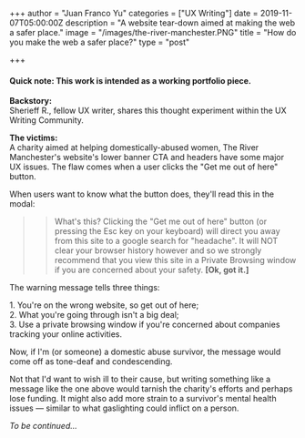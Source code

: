 +++
author = "Juan Franco Yu"
categories = ["UX Writing"]
date = 2019-11-07T05:00:00Z
description = "A website tear-down aimed at making the web a safer place."
image = "/images/the-river-manchester.PNG"
title = "How do you make the web a safer place?"
type = "post"

+++
#### Quick note: This work is intended as a working portfolio piece.

**Backstory:**  
Sherieff R., fellow UX writer, shares this thought experiment within the UX Writing Community.

**The victims:**  
A charity aimed at helping domestically-abused women, The River Manchester's website's lower banner CTA and headers have some major UX issues. The flaw comes when a user clicks the "Get me out of here" button.

When users want to know what the button does, they'll read this in the modal:

> > What's this? Clicking the "Get me out of here" button (or pressing the Esc key on your keyboard) will direct you away from this site to a google search for "headache". It will NOT clear your browser history however and so we strongly recommend that you view this site in a Private Browsing window if you are concerned about your safety. **\[Ok, got it.\]**

The warning message tells three things:

1\. You're on the wrong website, so get out of here;  
2\. What you're going through isn't a big deal;  
3\. Use a private browsing window if you're concerned about companies tracking your online activities.

Now, if I'm (or someone) a domestic abuse survivor, the message would come off as tone-deaf and condescending.

Not that I'd want to wish ill to their cause, but writing something like a message like the one above would tarnish the charity's efforts and perhaps lose funding. It might also add more strain to a survivor's mental health issues — similar to what gaslighting could inflict on a person.

_To be continued..._